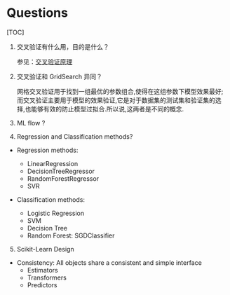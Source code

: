 # Questions
[TOC]

1. 交叉验证有什么用，目的是什么？

    参见：[交叉验证原理](https://www.cnblogs.com/pinard/p/5992719.html)

2. 交叉验证和 GridSearch 异同？

    网格交叉验证用于找到一组最优的参数组合,使得在这组参数下模型效果最好;而交叉验证主要用于模型的效果验证,它是对于数据集的测试集和验证集的选择,也能够有效的防止模型过拟合.所以说,这两者是不同的概念.

3. ML flow ?

4. Regression and Classification methods?

- Regression methods:
    - LinearRegression
    - DecisionTreeRegressor
    - RandomForestRegressor
    - SVR

- Classification methods:
    - Logistic Regression
    - SVM
    - Decision Tree
    - Random Forest: SGDClassifier

5. Scikit-Learn Design
- Consistency: All objects share a consistent and simple interface
    - Estimators
    - Transformers
    - Predictors
